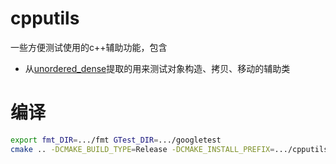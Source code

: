 # cpputils

一些方便测试使用的c++辅助功能，包含

- 从[unordered\_dense](https://github.com/martinus/unordered_dense/blob/d911053e390816ecc5dedd5a9d6b4bb5ed92b4c9/test/app/counter.h)提取的用来测试对象构造、拷贝、移动的辅助类

# 编译
```sh
export fmt_DIR=.../fmt GTest_DIR=.../googletest
cmake .. -DCMAKE_BUILD_TYPE=Release -DCMAKE_INSTALL_PREFIX=.../cpputils
```
